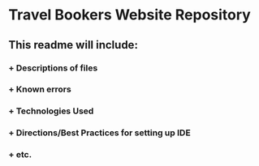 # Travel Bookers Website Repository

## This readme will include:
### + Descriptions of files
### + Known errors
### + Technologies Used
### + Directions/Best Practices for setting up IDE
### + etc.
